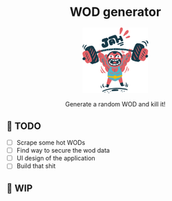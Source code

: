 <h1 align='center'> WOD generator </h1>

<p align='center'>
  <img src='./assets/ouch.png' alt='snatching guy' width='30%'/>
</p>

<p align='center'>
  Generate a random WOD and kill it!
</p>

## 🏃 TODO
- [ ] Scrape some hot WODs 
- [ ] Find way to secure the wod data
- [ ] UI design of the application
- [ ] Build that shit

## 🚧 WIP
